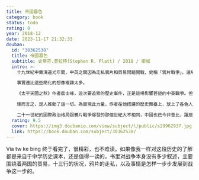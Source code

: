 ```yaml
---
title: 帝國暮色
category: book
status: todo
rating: 0
year: 2018-12
date: 2023-11-17 21:32:33
douban:
  id: "30362538"
  title: 帝國暮色
  subtitle: 史蒂芬.普拉特(Stephen R. Platt) / 2018 / 衛城
  intro: >-
    十九世紀中葉清道光年間，中英之間因為走私鴉片和貿易問題開戰，史稱「鴉片戰爭」。這場百餘年前的衝突，在中西雙方的歷史想像中都占有獨特地位。對中國來說，鴉片戰爭代表的是帝制中國最後一個盛世的結束、「百年恥辱」的開端，在西方列強船堅炮利的威脅下，淪為半殖民地。對西方而言，戰爭是因中國閉關自守、只准西洋商人在廣州一地通商而起，象徵著中國冥頑落後、莫名抗拒自由貿易。

    事實遠比這些簡化的想像複雜太多。

    《太平天國之秋》作者裴士峰，這次要追索的歷史事件，正是這場影響甚鉅的中英戰爭。但他的敘事重心並非放在戰爭本身及其餘波，而是從一七五○年代清廷決定採取廣州單口貿易政策、一七九三年馬戛爾尼使團遠赴中國覲見乾隆講起，一路講到一八四○年戰爭爆發。作者不僅以極具畫面感的文字，清楚描摹了這數十年間中英及中美之間的交流景象，更企圖藉此傳達一個重要的論點：鴉片戰爭絕非如許多論者所言，是一場無可避免的文化衝突，而是在種種錯誤選擇下結成的惡果。

    總而言之，是人推動了這一切。為展現此力量，作者在他搭建的歷史舞臺上，放上了各色人物，有中西商人、有中國官員和英國議員、有各國傳教士，還有海盜。這些人物的神情外貌在作者筆下栩栩如生，內心世界也被深描細剖，在兩百年後的讀者眼前袒露殆盡。

    二十一世紀的國際政治格局跟鴉片戰爭爆發的那個世紀大不相同，中國也已今非昔比，躍居強國之列。儘管如此，有一點仍沒變：它和西方列強之間的關係依舊緊張。如果十九世紀中英開戰不是必然，那今日重新認識、回顧鴉片戰爭便有其必要。鑑往未必知來，但歷史教訓或許還是能給我們一些啟示。
  rating: 9.5
  cover: https://img3.doubanio.com/view/subject/l/public/s29962937.jpg
  link: https://book.douban.com/subject/30362538/
---
```


Via tw ke bing 终于看完了，很精彩，也不难读。如果像我一样对这段历史的了解都是来自于中学历史课本，还是值得一读的。书里对战争本身没有多少叙述，主要围绕着两国的贸易，十三行的状况，鸦片的走私，以及事情是怎样一步步发展到战争这一步的。